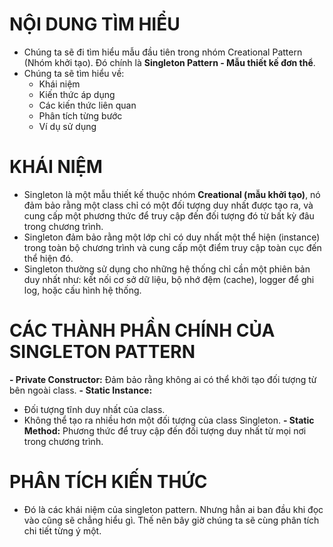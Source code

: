 # NỘI DUNG TÌM HIỂU
- Chúng ta sẽ đi tìm hiểu mẫu đầu tiên trong nhóm Creational Pattern (Nhóm khởi tạo). Đó chính là **Singleton Pattern - Mẫu thiết kế đơn thể**.
- Chúng ta sẽ tìm hiểu về:
  - Khái niệm
  - Kiến thức áp dụng
  - Các kiến thức liên quan
  - Phân tích từng bước
  - Ví dụ sử dụng

# KHÁI NIỆM
- Singleton là một mẫu thiết kế thuộc nhóm **Creational (mẫu khởi tạo)**, nó đảm bảo rằng một class chỉ có một đối tượng duy nhất được tạo ra, và cung cấp một phương thức
 để truy cập đến đối tượng đó từ bất kỳ đâu trong chương trình.
- Singleton đảm bảo rằng một lớp chỉ có duy nhất một thể hiện (instance) trong toàn bộ chương trình và cung cấp một điểm truy cập toàn cục đến thể hiện đó.
- Singleton thường sử dụng cho những hệ thống chỉ cần một phiên bản duy nhất như: kết nối cơ sở dữ liệu, bộ nhớ đệm (cache), logger để ghi log, hoặc cấu hình hệ thống.

# CÁC THÀNH PHẦN CHÍNH CỦA SINGLETON PATTERN
**- Private Constructor:** Đảm bảo rằng không ai có thể khởi tạo đối tượng từ bên ngoài class.
**- Static Instance:**
  - Đối tượng tĩnh duy nhất của class.
  - Không thể tạo ra nhiều hơn một đối tượng của class Singleton.
**- Static Method:** Phương thức để truy cập đến đối tượng duy nhất từ mọi nơi trong chương trình.

# PHÂN TÍCH KIẾN THỨC
- Đó là các khái niệm của singleton pattern. Nhưng hẳn ai ban đầu khi đọc vào cũng sẽ chẳng hiểu gì. Thế nên bây giờ chúng ta sẽ cùng phân tích chi tiết từng ý một.

